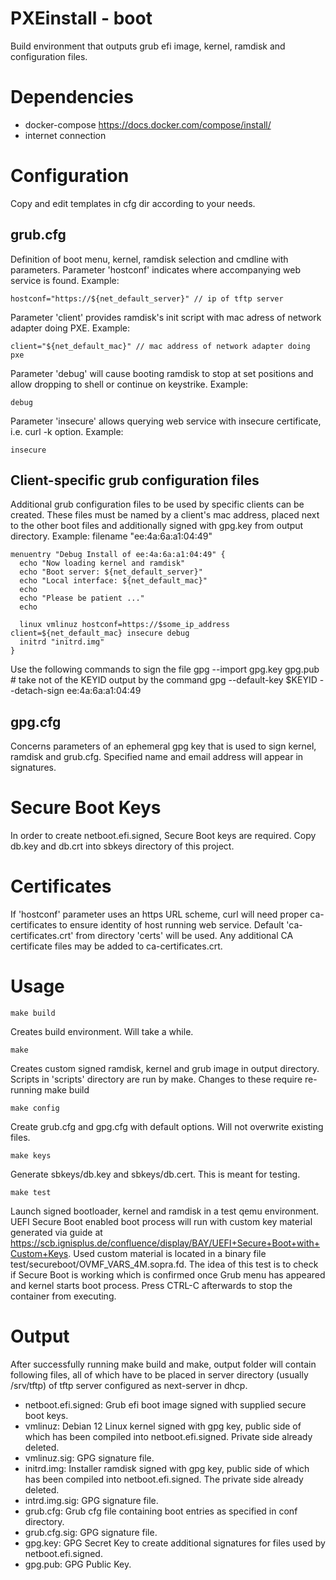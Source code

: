 PXEinstall - boot
=======================
Build environment that outputs grub efi image, kernel, ramdisk and configuration files.


Dependencies
=======================
- docker-compose https://docs.docker.com/compose/install/
- internet connection


Configuration
=======================
Copy and edit templates in cfg dir according to your needs. 

grub.cfg
-----------------------
Definition of boot menu, kernel, ramdisk selection and cmdline with parameters.
Parameter 'hostconf' indicates where accompanying web service is found.
Example:
```
hostconf="https://${net_default_server}" // ip of tftp server
```
Parameter 'client' provides ramdisk's init script with mac adress of network adapter doing PXE.
Example:
```
client="${net_default_mac}" // mac address of network adapter doing pxe
```
Parameter 'debug' will cause booting ramdisk to stop at set positions and allow dropping to shell or continue on keystrike. 
Example:
```
debug
```
Parameter 'insecure' allows querying web service with insecure certificate, i.e. curl -k option.
Example:
```
insecure
```

Client-specific grub configuration files
-----------------------
Additional grub configuration files to be used by specific clients can be created. These files must be named by a client's mac address, placed next to the other boot files and additionally signed with gpg.key from output directory.
Example: filename "ee:4a:6a:a1:04:49"
```
menuentry "Debug Install of ee:4a:6a:a1:04:49" {
  echo "Now loading kernel and ramdisk"
  echo "Boot server: ${net_default_server}"
  echo "Local interface: ${net_default_mac}"
  echo
  echo "Please be patient ..."
  echo

  linux vmlinuz hostconf=https://$some_ip_address client=${net_default_mac} insecure debug
  initrd "initrd.img"
}
```
Use the following commands to sign the file
gpg --import gpg.key gpg.pub # take not of the KEYID output by the command
gpg --default-key $KEYID --detach-sign ee:4a:6a:a1:04:49


gpg.cfg
-----------------------
Concerns parameters of an ephemeral gpg key that is used to sign kernel, ramdisk and grub.cfg. Specified name and email address will appear in signatures.


Secure Boot Keys
=======================
In order to create netboot.efi.signed, Secure Boot keys are required. Copy db.key and db.crt into sbkeys directory of this project.


Certificates
=======================
If 'hostconf' parameter uses an https URL scheme, curl will need proper ca-certificates to ensure identity of host running web service. Default 'ca-certificates.crt' from directory 'certs' will be used. Any additional CA certificate files may be added to ca-certificates.crt.


Usage
=======================
```
make build
``` 
Creates build environment. Will take a while.
```
make
``` 
Creates custom signed ramdisk, kernel and grub image in output directory. Scripts in 'scripts' directory are run by make. Changes to these require re-running make build
```
make config
```
Create grub.cfg and gpg.cfg with default options. Will not overwrite existing files.
```
make keys
```
Generate sbkeys/db.key and sbkeys/db.cert. This is meant for testing.
```
make test
```
Launch signed bootloader, kernel and ramdisk in a test qemu environment. UEFI Secure Boot enabled boot process will run with custom key material generated via guide at https://scb.ignisplus.de/confluence/display/BAY/UEFI+Secure+Boot+with+Custom+Keys. Used custom material is located in a binary file test/secureboot/OVMF_VARS_4M.sopra.fd. The idea of this test is to check if Secure Boot is working which is confirmed once Grub menu has appeared and kernel starts boot process. Press CTRL-C afterwards to stop the container from executing.


Output
=======================
After successfully running make build and make, output folder will contain following files, all of which have to be placed in server directory (usually /srv/tftp) of tftp server configured as next-server in dhcp.
- netboot.efi.signed: Grub efi boot image signed with supplied secure boot keys.
- vmlinuz: Debian 12 Linux kernel signed with gpg key, public side of which has been compiled into netboot.efi.signed. Private side already deleted.
- vmlinuz.sig: GPG signature file.
- initrd.img: Installer ramdisk signed with gpg key, public side of which has been compiled into netboot.efi.signed. The private side already deleted.
- intrd.img.sig: GPG signature file.
- grub.cfg: Grub cfg file containing boot entries as specified in conf directory.
- grub.cfg.sig: GPG signature file.
- gpg.key: GPG Secret Key to create additional signatures for files used by netboot.efi.signed.
- gpg.pub: GPG Public Key.


